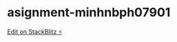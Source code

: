 # asignment-minhnbph07901

[Edit on StackBlitz ⚡️](https://stackblitz.com/edit/asignment-minhnbph07901)